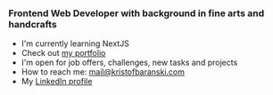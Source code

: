 ### Frontend Web Developer with background in fine arts and handcrafts

- I'm currently learning NextJS
- Check out [my portfolio](https://krisbaranski.github.io/portfolio)
- I'm open for job offers, challenges, new tasks and projects
- How to reach me: [mail@kristofbaranski.com](mailto:mail@kristofbaranski.com)
- My [LinkedIn profile](https://www.linkedin.com/in/kris-baranski-a7a66511b)
